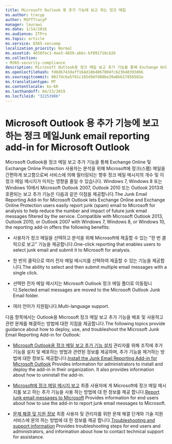 ```yaml
---
title: Microsoft Outlook 용 추가 기능에 보고 하는 정크 메일
ms.author: tracyp
author: MSFTTracyP
manager: laurawi
ms.date: 1/14/2016
ms.audience: ITPro
ms.topic: article
ms.service: O365-seccomp
localization_priority: Normal
ms.assetid: 4650fec1-4ee3-4659-abbc-bf091718cb26
ms.collection:
- M365-security-compliance
description: Microsoft Outlook용 정크 메일 보고 추가 기능을 통해 Exchange Online 및 Exchange Online Protection 사용자는 분석을 위해 Microsoft에 정크(스팸) 메일을 간편하게 보고함으로써 서비스에 의해 필터링되는 향후 정크 메일 메시지의 개수 및 이 정크 메일 메시지가 미치는 영향을 줄일 수 있습니다. Windows 7, Windows 8 또는 Windows 10에서 Microsoft Outlook 2007, Outlook 2010 또는 Outlook 2013과 호환되는 보고 추가 기능은 다음과 같은 이점을 제공합니다.
ms.openlocfilehash: fd8db743daff164d18b4067004fcb23b48393d66
ms.sourcegitcommit: 0017dc6a5f81c165d9dfd88be39a6bb17856582e
ms.translationtype: MT
ms.contentlocale: ko-KR
ms.lasthandoff: 04/23/2019
ms.locfileid: "32253906"
---
```

# <a name="junk-email-reporting-add-in-for-microsoft-outlook"></a><span data-ttu-id="e06ad-104">Microsoft Outlook 용 추가 기능에 보고 하는 정크 메일</span><span class="sxs-lookup"><span data-stu-id="e06ad-104">Junk email reporting add-in for Microsoft Outlook</span></span>

<span data-ttu-id="e06ad-p102">Microsoft Outlook용 정크 메일 보고 추가 기능을 통해 Exchange Online 및 Exchange Online Protection 사용자는 분석을 위해 Microsoft에 정크(스팸) 메일을 간편하게 보고함으로써 서비스에 의해 필터링되는 향후 정크 메일 메시지의 개수 및 이 정크 메일 메시지가 미치는 영향을 줄일 수 있습니다. Windows 7, Windows 8 또는 Windows 10에서 Microsoft Outlook 2007, Outlook 2010 또는 Outlook 2013과 호환되는 보고 추가 기능은 다음과 같은 이점을 제공합니다.</span><span class="sxs-lookup"><span data-stu-id="e06ad-p102">The Junk Email Reporting Add-in for Microsoft Outlook lets Exchange Online and Exchange Online Protection users easily report junk (spam) email to Microsoft for analysis to help reduce the number and impact of future junk email messages filtered by the service. Compatible with Microsoft Outlook 2013, Outlook 2010, or Outlook 2007 with Windows 7, Windows 8, or Windows 10, the reporting add-in offers the following benefits:</span></span>
  
- <span data-ttu-id="e06ad-107">사용자가 정크 메일을 선택하고 분석을 위해 Microsoft에 제출할 수 있는 "한 번 클릭으로 보고" 기능을 제공합니다.</span><span class="sxs-lookup"><span data-stu-id="e06ad-107">One-click reporting that enables users to select junk email and submit it to Microsoft for analysis.</span></span>
    
- <span data-ttu-id="e06ad-108">한 번의 클릭으로 여러 전자 메일 메시지를 선택하여 제출할 수 있는 기능을 제공합니다.</span><span class="sxs-lookup"><span data-stu-id="e06ad-108">The ability to select and then submit multiple email messages with a single click.</span></span>
    
- <span data-ttu-id="e06ad-109">선택한 전자 메일 메시지는 Microsoft Outlook 정크 메일 폴더로 이동됩니다.</span><span class="sxs-lookup"><span data-stu-id="e06ad-109">Selected email messages are moved to the Microsoft Outlook Junk Email folder.</span></span>
    
- <span data-ttu-id="e06ad-110">여러 언어가 지원됩니다.</span><span class="sxs-lookup"><span data-stu-id="e06ad-110">Multi-language support.</span></span>
    
<span data-ttu-id="e06ad-111">다음 항목에서는 Outlook용 Microsoft 정크 메일 보고 추가 기능을 배포 및 사용하고 관련 문제를 해결하는 방법에 대한 지침을 제공합니다.</span><span class="sxs-lookup"><span data-stu-id="e06ad-111">The following topics provide guidance about how to deploy, use, and troubleshoot the Microsoft Junk Email Reporting Add-in for Outlook:</span></span>
  
- <span data-ttu-id="e06ad-p103">[Microsoft Outlook용 정크 메일 보고 추가 기능 설치](install-the-junk-email-reporting-add-in-for-microsoft-outlook.md) 관리자를 위해 조직에 추가 기능을 설치 및 배포하는 방법과 관련된 정보를 제공하며, 추가 기능을 제거하는 방법에 대한 정보도 제공합니다.</span><span class="sxs-lookup"><span data-stu-id="e06ad-p103">[Install the Junk Email Reporting Add-in for Microsoft Outlook](install-the-junk-email-reporting-add-in-for-microsoft-outlook.md) Provides information for administrators to install and deploy the add-in in their organization. It also provides information about how to uninstall the add-in.</span></span> 
    
- <span data-ttu-id="e06ad-114">[Microsoft에 정크 메일 메시지 보고](report-junk-email-messages-to-microsoft.md) 최종 사용자에 게 Microsoft에 정크 메일 메시지를 보고 하는 추가 기능을 사용 하는 방법에 대 한 정보를 제공 합니다.</span><span class="sxs-lookup"><span data-stu-id="e06ad-114">[Report junk email messages to Microsoft](report-junk-email-messages-to-microsoft.md) Provides information for end users about how to use the add-in to report junk email messages to Microsoft.</span></span> 
    
- <span data-ttu-id="e06ad-115">[문제 해결 및 지원 정보](troubleshooting-and-support-information.md) 최종 사용자 및 관리자를 위한 문제 해결 단계와 기술 지원 서비스에 문의 하는 방법에 대 한 정보를 제공 합니다.</span><span class="sxs-lookup"><span data-stu-id="e06ad-115">[Troubleshooting and support information](troubleshooting-and-support-information.md) Provides troubleshooting steps for end users and administrators, and information about how to contact technical support for assistance.</span></span> 
    

